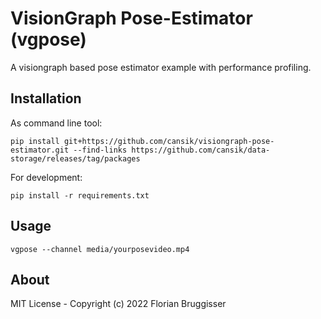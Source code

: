 # VisionGraph Pose-Estimator (vgpose)
A visiongraph based pose estimator example with performance profiling.

## Installation

As command line tool:

```
pip install git+https://github.com/cansik/visiongraph-pose-estimator.git --find-links https://github.com/cansik/data-storage/releases/tag/packages
```

For development:

```
pip install -r requirements.txt
```

## Usage

```
vgpose --channel media/yourposevideo.mp4
```

## About
MIT License - Copyright (c) 2022 Florian Bruggisser